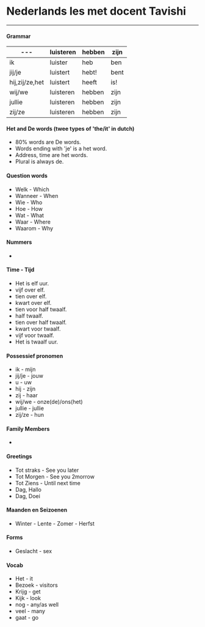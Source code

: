 # Nederlands les met docent Tavishi
---

#### Grammar
| ---             | luisteren | hebben | zijn  |
| --------------- | --------- | ------ | ----- |
| ik              | luister   | heb    |  ben  |
| jij/je          | luistert  | hebt!  |  bent |
| hij,zij/ze,het  | luistert  | heeft  |  is!  |
| wij/we          | luisteren | hebben |  zijn |
| jullie          | luisteren | hebben |  zijn |
| zij/ze          | luisteren | hebben |  zijn |


#### Het and De words (twee types of 'the/it' in dutch)
- 80% words are De words.
- Words ending with 'je' is a het word.
- Address, time are het words.
- Plural is always de.


#### Question words
- Welk - Which
- Wanneer - When
- Wie - Who
- Hoe - How
- Wat - What
- Waar - Where
- Waarom - Why

#### Nummers
- 

#### Time - Tijd
- Het is elf uur.
- vijf over elf.
- tien over elf.
- kwart over elf.
- tien voor half twaalf.
- half twaalf.
- tien over half twaalf.
- kwart voor twaalf.
- vijf voor twaalf.
- Het is twaalf uur.

#### Possessief pronomen
- ik - mijn
- jij/je - jouw
- u - uw
- hij - zijn
- zij - haar
- wij/we - onze(de)/ons(het) 
- jullie - jullie
- zij/ze - hun

#### Family Members
- 


#### Greetings
- Tot straks - See you later
- Tot Morgen - See you 2morrow
- Tot Ziens - Until next time
- Dag, Hallo
- Dag, Doei

#### Maanden en Seizoenen
- Winter - Lente - Zomer - Herfst


#### Forms
- Geslacht - sex


#### Vocab
- Het - it
- Bezoek - visitors
- Krijg - get
- Kijk - look
- nog - any/as well
- veel - many
- gaat - go

